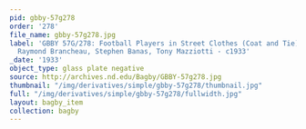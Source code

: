 ```yaml
---
pid: gbby-57g278
order: '278'
file_name: gbby-57g278.jpg
label: 'GBBY 57G/278: Football Players in Street Clothes (Coat and Tie)with books:
  Raymond Brancheau, Stephen Banas, Tony Mazziotti - c1933'
_date: '1933'
object_type: glass plate negative
source: http://archives.nd.edu/Bagby/GBBY-57g278.jpg
thumbnail: "/img/derivatives/simple/gbby-57g278/thumbnail.jpg"
full: "/img/derivatives/simple/gbby-57g278/fullwidth.jpg"
layout: bagby_item
collection: bagby
---
```

